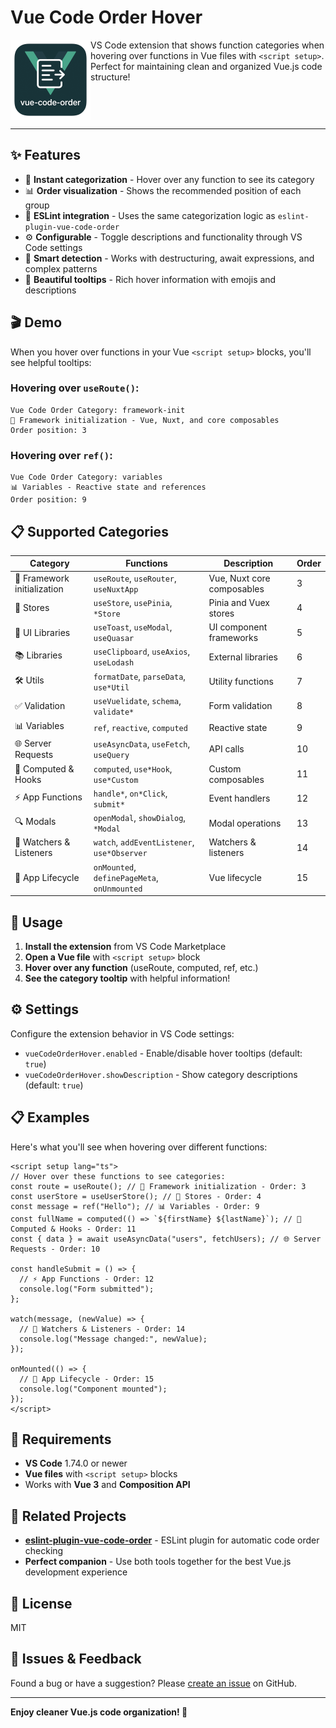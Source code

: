 # Vue Code Order Hover

<img src="icon.png" alt="Vue Code Order Hover" width="128" height="128" align="left">

VS Code extension that shows function categories when hovering over functions in Vue files with `<script setup>`. Perfect for maintaining clean and organized Vue.js code structure!

<br clear="left"/>

---

## ✨ Features

- 🎯 **Instant categorization** - Hover over any function to see its category
- 📊 **Order visualization** - Shows the recommended position of each group
- 🔧 **ESLint integration** - Uses the same categorization logic as `eslint-plugin-vue-code-order`
- ⚙️ **Configurable** - Toggle descriptions and functionality through VS Code settings
- 🚀 **Smart detection** - Works with destructuring, await expressions, and complex patterns
- 🎨 **Beautiful tooltips** - Rich hover information with emojis and descriptions

## 🎬 Demo

When you hover over functions in your Vue `<script setup>` blocks, you'll see helpful tooltips:

### Hovering over `useRoute()`:

```
Vue Code Order Category: framework-init
🔧 Framework initialization - Vue, Nuxt, and core composables
Order position: 3
```

### Hovering over `ref()`:

```
Vue Code Order Category: variables
📊 Variables - Reactive state and references
Order position: 9
```

## 📋 Supported Categories

| Category                    | Functions                                    | Description                | Order |
| --------------------------- | -------------------------------------------- | -------------------------- | ----- |
| 🔧 Framework initialization | `useRoute`, `useRouter`, `useNuxtApp`        | Vue, Nuxt core composables | 3     |
| 🏪 Stores                   | `useStore`, `usePinia`, `*Store`             | Pinia and Vuex stores      | 4     |
| 🎨 UI Libraries             | `useToast`, `useModal`, `useQuasar`          | UI component frameworks    | 5     |
| 📚 Libraries                | `useClipboard`, `useAxios`, `useLodash`      | External libraries         | 6     |
| 🛠️ Utils                    | `formatDate`, `parseData`, `use*Util`        | Utility functions          | 7     |
| ✅ Validation               | `useVuelidate`, `schema`, `validate*`        | Form validation            | 8     |
| 📊 Variables                | `ref`, `reactive`, `computed`                | Reactive state             | 9     |
| 🌐 Server Requests          | `useAsyncData`, `useFetch`, `useQuery`       | API calls                  | 10    |
| 🔄 Computed & Hooks         | `computed`, `use*Hook`, `use*Custom`         | Custom composables         | 11    |
| ⚡ App Functions            | `handle*`, `on*Click`, `submit*`             | Event handlers             | 12    |
| 🔍 Modals                   | `openModal`, `showDialog`, `*Modal`          | Modal operations           | 13    |
| 👀 Watchers & Listeners     | `watch`, `addEventListener`, `use*Observer`  | Watchers & listeners       | 14    |
| 🔄 App Lifecycle            | `onMounted`, `definePageMeta`, `onUnmounted` | Vue lifecycle              | 15    |

## 🚀 Usage

1. **Install the extension** from VS Code Marketplace
2. **Open a Vue file** with `<script setup>` block
3. **Hover over any function** (useRoute, computed, ref, etc.)
4. **See the category tooltip** with helpful information!

## ⚙️ Settings

Configure the extension behavior in VS Code settings:

- `vueCodeOrderHover.enabled` - Enable/disable hover tooltips (default: `true`)
- `vueCodeOrderHover.showDescription` - Show category descriptions (default: `true`)

## 📋 Examples

Here's what you'll see when hovering over different functions:

```vue
<script setup lang="ts">
// Hover over these functions to see categories:
const route = useRoute(); // 🔧 Framework initialization - Order: 3
const userStore = useUserStore(); // 🏪 Stores - Order: 4
const message = ref("Hello"); // 📊 Variables - Order: 9
const fullName = computed(() => `${firstName} ${lastName}`); // 🔄 Computed & Hooks - Order: 11
const { data } = await useAsyncData("users", fetchUsers); // 🌐 Server Requests - Order: 10

const handleSubmit = () => {
  // ⚡ App Functions - Order: 12
  console.log("Form submitted");
};

watch(message, (newValue) => {
  // 👀 Watchers & Listeners - Order: 14
  console.log("Message changed:", newValue);
});

onMounted(() => {
  // 🔄 App Lifecycle - Order: 15
  console.log("Component mounted");
});
</script>
```

## 🔧 Requirements

- **VS Code** 1.74.0 or newer
- **Vue files** with `<script setup>` blocks
- Works with **Vue 3** and **Composition API**

## 🤝 Related Projects

- **[eslint-plugin-vue-code-order](https://github.com/ByEfimov/eslint-plugin-vue-code-order)** - ESLint plugin for automatic code order checking
- **Perfect companion** - Use both tools together for the best Vue.js development experience

## 📝 License

MIT

## 🐛 Issues & Feedback

Found a bug or have a suggestion? Please [create an issue](https://github.com/ByEfimov/eslint-plugin-vue-code-order/issues) on GitHub.

---

**Enjoy cleaner Vue.js code organization! 🎉**
